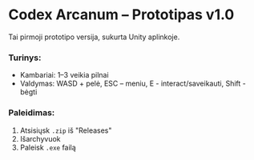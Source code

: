 # Codex Arcanum – Prototipas v1.0

Tai pirmoji prototipo versija, sukurta Unity aplinkoje.

### Turinys:
- Kambariai: 1–3 veikia pilnai
- Valdymas: WASD + pelė, ESC – meniu, E - interact/saveikauti, Shift - bėgti

### Paleidimas:
1. Atsisiųsk `.zip` iš "Releases"
2. Išarchyvuok
3. Paleisk `.exe` failą
